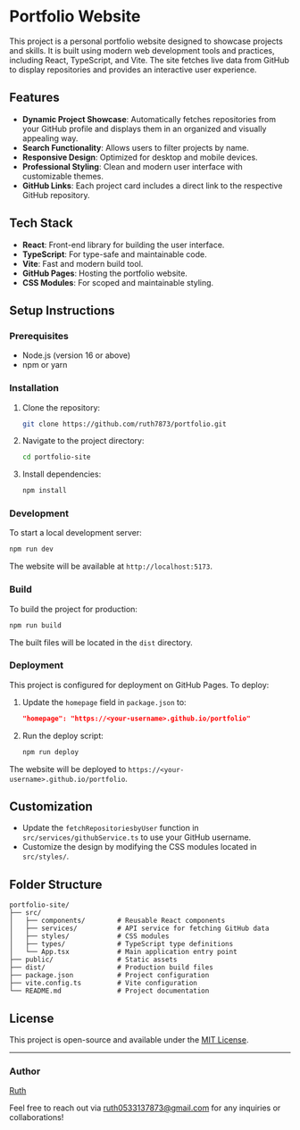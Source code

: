 # Portfolio Website

This project is a personal portfolio website designed to showcase projects and skills. It is built using modern web development tools and practices, including React, TypeScript, and Vite. The site fetches live data from GitHub to display repositories and provides an interactive user experience.

## Features

- **Dynamic Project Showcase**: Automatically fetches repositories from your GitHub profile and displays them in an organized and visually appealing way.
- **Search Functionality**: Allows users to filter projects by name.
- **Responsive Design**: Optimized for desktop and mobile devices.
- **Professional Styling**: Clean and modern user interface with customizable themes.
- **GitHub Links**: Each project card includes a direct link to the respective GitHub repository.

## Tech Stack

- **React**: Front-end library for building the user interface.
- **TypeScript**: For type-safe and maintainable code.
- **Vite**: Fast and modern build tool.
- **GitHub Pages**: Hosting the portfolio website.
- **CSS Modules**: For scoped and maintainable styling.

## Setup Instructions

### Prerequisites

- Node.js (version 16 or above)
- npm or yarn

### Installation

1. Clone the repository:
   ```bash
   git clone https://github.com/ruth7873/portfolio.git
   ```

2. Navigate to the project directory:
   ```bash
   cd portfolio-site
   ```

3. Install dependencies:
   ```bash
   npm install
   ```

### Development

To start a local development server:
```bash
npm run dev
```
The website will be available at `http://localhost:5173`.

### Build

To build the project for production:
```bash
npm run build
```
The built files will be located in the `dist` directory.

### Deployment

This project is configured for deployment on GitHub Pages. To deploy:

1. Update the `homepage` field in `package.json` to:
   ```json
   "homepage": "https://<your-username>.github.io/portfolio"
   ```

2. Run the deploy script:
   ```bash
   npm run deploy
   ```

The website will be deployed to `https://<your-username>.github.io/portfolio`.

## Customization

- Update the `fetchRepositoriesbyUser` function in `src/services/githubService.ts` to use your GitHub username.
- Customize the design by modifying the CSS modules located in `src/styles/`.

## Folder Structure

```
portfolio-site/
├── src/
│   ├── components/        # Reusable React components
│   ├── services/          # API service for fetching GitHub data
│   ├── styles/            # CSS modules
│   ├── types/             # TypeScript type definitions
│   └── App.tsx            # Main application entry point
├── public/                # Static assets
├── dist/                  # Production build files
├── package.json           # Project configuration
├── vite.config.ts         # Vite configuration
└── README.md              # Project documentation
```

## License

This project is open-source and available under the [MIT License](LICENSE).

---

### Author

[Ruth](https://github.com/ruth7873)

Feel free to reach out via [ruth0533137873@gmail.com](mailto:ruth0533137873@gmail.com) for any inquiries or collaborations!
